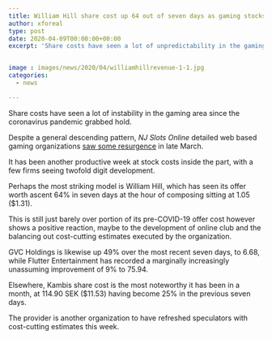 ```yaml
---
title: William Hill share cost up 64 out of seven days as gaming stocks rise
author: xforeal 
type: post
date: 2020-04-09T00:00:00+00:00
excerpt: 'Share costs have seen a lot of unpredictability in the gaming division since the coronavirus pandemic took hold '


image : images/news/2020/04/williamhillrevenue-1-1.jpg
categories:
  - news

---
```

Share costs have seen a lot of instability in the gaming area since the coronavirus pandemic grabbed hold. 

Despite a general descending pattern, _NJ Slots Online_ detailed web based gaming organizations [saw some resurgence][1] in late March. 

It has been another productive week at stock costs inside the part, with a few firms seeing twofold digit development. 

Perhaps the most striking model is William Hill, which has seen its offer worth ascent 64&percnt; in seven days at the hour of composing sitting at 1.05 ($1.31). 

This is still just barely over portion of its pre-COVID-19 offer cost however shows a positive reaction, maybe to the development of online club and the balancing out cost-cutting estimates executed by the organization. 

GVC Holdings is likewise up 49&percnt; over the most recent seven days, to 6.68, while Flutter Entertainment has recorded a marginally increasingly unassuming improvement of 9&percnt; to 75.94. 

Elsewhere, Kambis share cost is the most noteworthy it has been in a month, at 114.90 SEK ($11.53) having become 25&percnt; in the previous seven days. 

The provider is another organization to have refreshed speculators with cost-cutting estimates this week.

 [1]: #